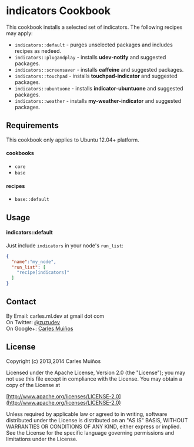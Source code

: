 # indicators Cookbook

This cookbook installs a selected set of indicators.
The following recipes may apply:

- `indicators::default`     - purges unselected packages and includes recipes as nedeed.
- `indicators::plugandplay` - installs __udev-notify__ and suggested packages.
- `indicators::screensaver` - installs __caffeine__ and suggested packages.
- `indicators::touchpad`    - installs __touchpad-indicator__ and suggested packages.
- `indicators::ubuntuone`   - installs __indicator-ubuntuone__ and suggested packages.
- `indicators::weather`     - installs __my-weather-indicator__ and suggested packages.


## Requirements

This cookbook only applies to Ubuntu 12.04+ platform.

#### cookbooks
- `core`
- `base`

#### recipes
- `base::default`


## Usage

#### indicators::default
Just include `indicators` in your node's `run_list`:

```json
{
  "name":"my_node",
  "run_list": [
    "recipe[indicators]"
  ]
}
```


## Contact

By Email:   carles.ml.dev at gmail dot com  
On Twitter: [@zuzudev](https://twitter.com/zuzudev)  
On Google+: [Carles Muiños](https://plus.google.com/109480759201585988691)


## License

Copyright (c) 2013,2014 Carles Muiños

Licensed under the Apache License, Version 2.0 (the "License");
you may not use this file except in compliance with the License.
You may obtain a copy of the License at

[http://www.apache.org/licenses/LICENSE-2.0](http://www.apache.org/licenses/LICENSE-2.0)

Unless required by applicable law or agreed to in writing, software
distributed under the License is distributed on an "AS IS" BASIS,
WITHOUT WARRANTIES OR CONDITIONS OF ANY KIND, either express or implied.
See the License for the specific language governing permissions and
limitations under the License.

